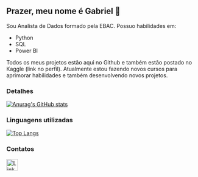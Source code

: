 ## Prazer, meu nome é Gabriel 👋

Sou Analista de Dados formado pela EBAC. Possuo habilidades em:
* Python
* SQL
* Power BI

Todos os meus projetos estão aqui no Github e também estão postado no Kaggle (link no perfil). Atualmente estou fazendo novos cursos para aprimorar habilidades e também desenvolvendo novos projetos.


### Detalhes

[![Anurag's GitHub stats](https://github-readme-stats.vercel.app/api?username=gabrielwsb&show_icons=true&theme=dark)](https://github.com/anuraghazra/github-readme-stats)

### Linguagens utilizadas

[![Top Langs](https://github-readme-stats.vercel.app/api/top-langs/?username=gabrielwsb&layout=compact)](https://github.com/anuraghazra/github-readme-stats)

### Contatos

[<img src='https://img.shields.io/badge/LinkedIn-0077B5?style=for-the-badge&logo=linkedin&logoColor=white' alt='Linkedin' height='30'>](https://www.linkedin.com/in/gabriel-bicudo-dados)
